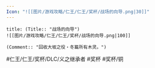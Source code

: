 ```yaml
---
Icon: "![[图片/游戏攻略/仁王/仁王/奖杯/战场的向导.png|30]]"
---
```

```ad-common-bronze-trophy
title: (Title:: "战场的向导")
![[图片/游戏攻略/仁王/仁王/奖杯/战场的向导.png|100]]

(Comment:: "回收大坂之役・冬篇所有木灵。")
```

#仁王/仁王/奖杯/DLC/义之继承者 #奖杯 #奖杯/铜
